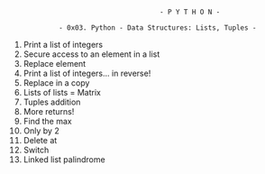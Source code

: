                                    		 - P Y T H O N -

				- 0x03. Python - Data Structures: Lists, Tuples -

1. Print a list of integers
2. Secure access to an element in a list
3. Replace element
4. Print a list of integers... in reverse!
5. Replace in a copy
6. Lists of lists = Matrix
7. Tuples addition
8. More returns!
9. Find the max
10. Only by 2
11. Delete at
12. Switch
13. Linked list palindrome
